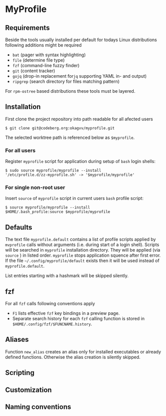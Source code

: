 # MyProfile

## Requirements

Beside the tools usually installed per default for todays Linux distributions following additions
might be required

- `bat` (pager with syntax highlighting)
- `file` (determine file type)
- `fzf` (command-line fuzzy finder)
- `git` (content tracker)
- `gojq` (drop-in replacement for`jq` supporting YAML in- and output)
- `ripgrep` (search directory for files matching pattern)

For `rpm-ostree` based distributions these tools must be layered.

## Installation

First clone the project repository into path readable for all afected users

``` shell
$ git clone git@codeberg.org:okagvv/myprofile.git
```

The selected worktree path is referenced below as `$myprofile`.

### For all users

Register `myprofile` script for application during setup of `bash` login shells:

``` shell
$ sudo source myprofile/myprofile --install
'/etc/profile.d/zz-myprofile.sh' -> '$myprofile/myprofile'
```

### For single non-root user

Insert `source` of `myprofile` script in current users `bash` profile script:

``` shell
$ source myprofile/myprofile --install
$HOME/.bash_profile:source $myprofile/myprofile
```

## Defaults

The text file `myprofile.default` contains a list of profile scripts applied by `mvprofile` calls
without arguments (i.e. during start of a login shell).  Scripts will be searched in `myprofile`
installation directory. They will be applied (via `source` ) in listed order. `myprofile` stops
application squence after first error. If the file `~/.config/myprofile/default` exists then it will
be used instead of `myprofile.default`.

List entries starting with a hashmark will be skipped silently.

## fzf

For all `fzf` calls following conventions apply

- `F1` lists effective `fzf` key bindings in a preview page.
- Separate search history for each `fzf` calling function is stored in
  `$HOME/.config/fzf/$FUNCNAME.history`.

## Aliases

Function `new_alias` creates an alias only for installed executables or already defined
functions. Otherwise the alias creation is silently skipped.

## Scripting

## Customization

## Naming conventions
